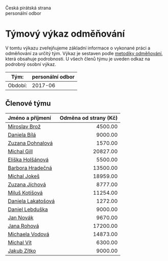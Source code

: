 Česká pirátská strana  
personální odbor

Týmový výkaz odměňování
===========================

V tomtu výkazu zveřejňujeme základní informace o vykonané práci a odměňování
za určitý tým. Výkaz je sestaven podle [metodiky odměňování][metodika],
která obsahuje podrobnosti. U všech členů týmu je uveden odkaz na podrobný osobní výkaz.

Tým:                     | personální odbor
-----------------------  | --------------------
Období:                  | 2017-06

Členové týmu
--------------

| Jméno a příjmení                          |   Odměna od strany (Kč) |
|:------------------------------------------|------------------------:|
| [Miroslav Brož](miroslav-broz/)           |                 4500.00 |
| [Daniela Bílá](daniela-bila/)             |                 9000.00 |
| [Zuzana Dohnalová](zuzana-dohnalova/)     |                 1570.00 |
| [Michal Gill](michal-gill/)               |                20827.00 |
| [Eliška Holšánová](eliska-holsanova/)     |                 5500.00 |
| [Barbora Hradečná](barbora-hradecna/)     |                13500.00 |
| [Michal Jokeš](michal-jokes/)             |                18959.00 |
| [Zuzana Jíchová](zuzana-jichova/)         |                 8777.00 |
| [Miluš Kotišová](milus-kotisova/)         |                11254.00 |
| [Daniela Lakatošová](daniela-lakatosova/) |                 1272.00 |
| [Daniel Lebduška](daniel-lebduska/)       |                 9000.00 |
| [Jan Novák](jan-novak/)                   |                 9670.00 |
| [Jana Rohová](jana-rohova/)               |                17200.00 |
| [Michaela Vodová](michaela-vodova/)       |                14873.00 |
| [Michal Vít](michal-vit/)                 |                 6300.00 |
| [Jakub Zítko](jakub-zitko/)               |                 9000.00 |


[metodika]: https://redmine.pirati.cz/projects/po/wiki/Odmenovani
